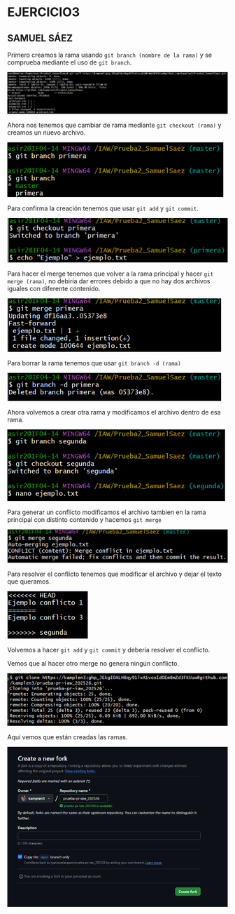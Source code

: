 # EJERCICIO3 
## SAMUEL SÁEZ

Primero creamos la rama usando `git branch (nombre de la rama)` y se comprueba mediante el uso de `git branch`.

![alt text](capturas/image-7.png)

Ahora nos tenemos que cambiar de rama mediante `git checkout (rama)` y creamos un nuevo archivo.

![alt text](capturas/image-8.png)

Para confirma la creación tenemos que usar `git add` y `git commit`.

![alt text](capturas/image-9.png)

Para hacer el merge tenemos que volver a la rama principal y hacer `git merge (rama)`, no debiría dar errores debido a que no hay dos archivos iguales con diferente contenido.

![alt text](capturas/image-10.png)

Para borrar la rama tenemos que usar `git branch -d (rama)`

![alt text](capturas/image-11.png)

Ahora volvemos a crear otra rama y modificamos el archivo dentro de esa rama.

![alt text](capturas/image-12.png)

Para generar un conflicto modificamos el archivo tambien en la rama principal con distinto contenido y hacemos `git merge`

![alt text](capturas/image-13.png)

Para resolver el conflicto tenemos que modificar el archivo y dejar el texto que queramos.

![alt text](capturas/image-14.png)

Volvemos a hacer `git add` y `git commit` y debería resolver el conflicto.


Vemos que al hacer otro merge no genera ningún conflicto.

![alt text](image-1.png)

Aqui vemos que están creadas las ramas.

![alt text](capturas/image-17.png)